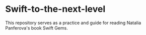 # Swift-to-the-next-level
This repository serves as a practice and guide for reading Natalia Panferova's book Swift Gems.
